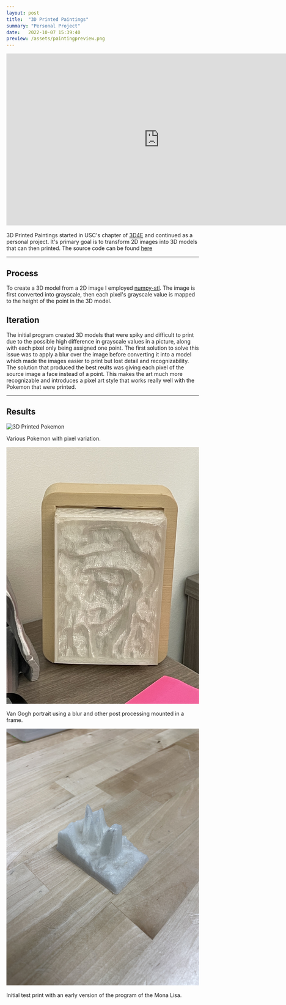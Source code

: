 ```yaml
---
layout: post
title:  "3D Printed Paintings"
summary: "Personal Project"
date:   2022-10-07 15:39:40
preview: /assets/paintingpreview.png
---
```


<center>
<iframe
    width="800"
    height="450"
    src="https://www.youtube.com/embed/tWOLfInf2RU"
    frameborder="0"
    allow="autoplay; encrypted-media"
    allowfullscreen
>
</iframe>
</center>



3D Printed Paintings started in USC's chapter of [3D4E](3d4e.org) and continued as a personal project. It's primary goal is to transform 2D images into 3D models that can then printed. The source code can be found [here](https://github.com/samhimit/3d-printed-paintings)

***

## Process

To create a 3D model from a 2D image I employed [numpy-stl](https://pypi.org/project/numpy-stl/). The image is first converted into grayscale, then each pixel's grayscale value is mapped to the height of the point in the 3D model.

## Iteration

The initial program created 3D models that were spiky and difficult to print due to the possible high difference in grayscale values in a picture, along with each pixel only being assigned one point. The first solution to solve this issue was to apply a blur over the image before converting it into a model which made the images easier to print but lost detail and recognizability. The solution that produced the best reults was giving each pixel of the source image a face instead of a point. This makes the art much more recognizable and introduces a pixel art style that works really well with the Pokemon that were printed.

***

## Results

![3D Printed Pokemon](/assets/paintings.png)

Various Pokemon with pixel variation.

![Van Gogh Self Portrait](/assets/painting2.jpg)

Van Gogh portrait using a blur and other post processing mounted in a frame.

![Mona Lisa](/assets/painting3.jpg)

Initial test print with an early version of the program of the Mona Lisa.